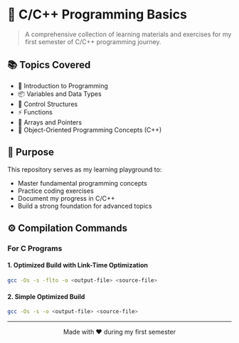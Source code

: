# 🎯 C/C++ Programming Basics

> A comprehensive collection of learning materials and exercises for my first semester of C/C++ programming journey.

## 📚 Topics Covered

- 🌟 Introduction to Programming
- 📦 Variables and Data Types
- 🔄 Control Structures
- ⚡ Functions
- 🎯 Arrays and Pointers
- 🔰 Object-Oriented Programming Concepts (C++)

## 🎯 Purpose

This repository serves as my learning playground to:
- Master fundamental programming concepts
- Practice coding exercises
- Document my progress in C/C++
- Build a strong foundation for advanced topics

## ⚙️ Compilation Commands

### For C Programs

#### 1. Optimized Build with Link-Time Optimization
```bash
gcc -Os -s -flto -o <output-file> <source-file>
```

#### 2. Simple Optimized Build
```bash
gcc -Os -s -o <output-file> <source-file>
```

---
<div align="center">
Made with ❤️ during my first semester
</div>